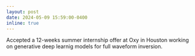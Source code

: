 ```yaml
---
layout: post
date: 2024-05-09 15:59:00-0400
inline: true
---
```


Accepted a 12-weeks summer internship offer at Oxy in Houston working on generative deep learnig models for full waveform inversion.